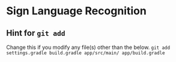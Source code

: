 # Sign Language Recognition

## Hint for ```git add```
Change this if you modify any file(s) other than the below.
```git add settings.gradle build.gradle app/src/main/ app/build.gradle```